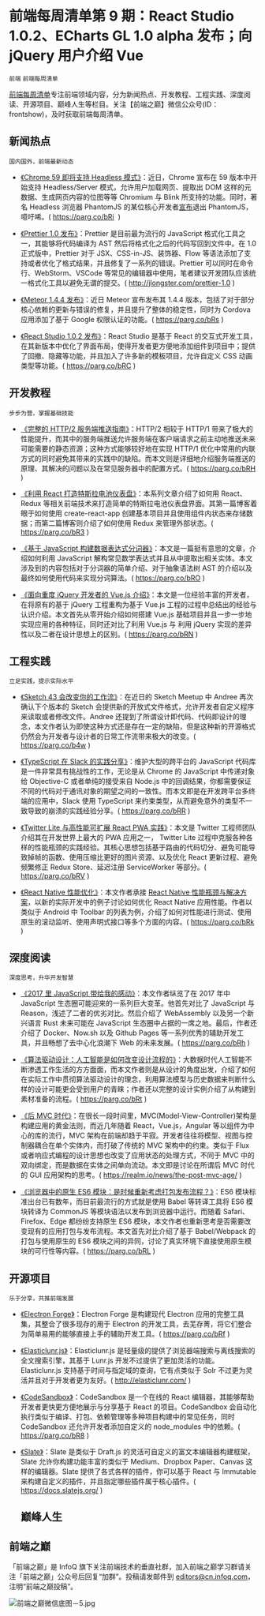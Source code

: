 ﻿# 前端每周清单第 9 期：React Studio 1.0.2、ECharts GL 1.0 alpha 发布；向 jQuery 用户介绍 Vue

`前端` `前端每周清单`

[前端每周清单](http://www.infoq.com/cn/FE-Weekly)专注前端领域内容，分为新闻热点、开发教程、工程实践、深度阅读、开源项目、巅峰人生等栏目。关注【前端之巅】微信公众号(ID：frontshow)，及时获取前端每周清单。

## 新闻热点

`国内国外，前端最新动态`

* [《Chrome 59 即将支持 Headless 模式》](https://parg.co/bRi)：近日，Chrome 宣布在 59 版本中开始支持 Headless/Server 模式，允许用户加载网页、提取出 DOM 这样的元数据、生成网页内容的位图等等 Chromium 与 Blink 所支持的功能。同时，著名 Headless 浏览器 PhantomJS 的某位核心开发者[宣布](https://news.ycombinator.com/item?id=14105489)退出 PhantomJS，噫吁唏。( https://parg.co/bRi  )

* [《Prettier 1.0 发布》](http://jlongster.com/prettier-1.0)：Prettier 是目前最为流行的 JavaScript 格式化工具之一，其能够将代码编译为 AST 然后将格式化之后的代码写回到文件中。在 1.0 正式版中，Prettier 对于 JSX、CSS-in-JS、装饰器、Flow 等语法添加了支持或者优化了格式结果，并且修复了一系列的错误。Prettier 可以同时在命令行、WebStorm、VSCode 等常见的编辑器中使用，笔者建议开发团队应该统一格式化工具以避免无谓的提交。( http://jlongster.com/prettier-1.0 )

* [《Meteor 1.4.4 发布》](https://parg.co/bRs)：近日 Meteor 宣布发布其 1.4.4 版本，包括了对于部分核心依赖的更新与错误的修复，并且提升了整体的稳定性，同时为 Cordova 应用添加了基于 Google 权限认证的功能。( https://parg.co/bRs )

* [《React Studio 1.0.2 发布》](https://parg.co/bRC)：React Studio 是基于 React 的交互式开发工具，在其新版本中优化了界面布局，使得开发者更方便地添加组件到项目中；提供了回撤、隐藏等功能，并且加入了许多新的模板项目，允许自定义 CSS 动画类型等功能。( https://parg.co/bRC )

## 开发教程

`步步为营，掌握基础技能`

* [《完整的 HTTP/2 服务端推送指南》](https://parg.co/bRH)：HTTP/2 相较于 HTTP/1 带来了极大的性能提升，而其中的服务端推送允许服务端在客户端请求之前主动地推送未来可能需要的静态资源；这种方式能够较好地在实现 HTTP/1 优化中常用的内联方式的同时避免其带来的实践中的缺陷。而本文则是详细地介绍服务端推送的原理、其解决的问题以及在常见服务器中的配置方式。( https://parg.co/bRH )

* [《利用 React 打造特斯拉电池仪表盘》](https://parg.co/bR3)：本系列文章介绍了如何用 React、Redux 等相关前端技术来打造简单的特斯拉电池仪表盘界面。其第一篇博客着眼于如何使用 create-react-app 创建基本项目并且使用组件内状态来存储数据；而第二篇博客则介绍了如何使用 Redux 来管理外部状态。( https://parg.co/bR3 )

* [《基于 JavaScript 构建数据表达式分词器》](https://parg.co/bRO)：本文是一篇挺有意思的文章，介绍如何利用 JavaScript 解构常见数学表达式并且从中提取出相关实体。本文涉及到的内容包括对于分词器的简单介绍、对于抽象语法树 AST 的介绍以及最终如何使用代码来实现分词算法。( https://parg.co/bRO )

* [《面向重度 jQuery 开发者的 Vue.js 介绍》](https://parg.co/bRN)：本文是一位经验丰富的开发者，在将原有的基于 jQuery 工程重构为基于 Vue.js 工程的过程中总结出的经验与认识介绍。本文首先从零开始介绍如何搭建 Vue.js 基础项目并且一步一步地实现应用的各种特征，同时还对比了利用 Vue.js 与 利用 jQuery 实现的差异性以及二者在设计思想上的区别。( https://parg.co/bRN )

## 工程实践

`立足实践，提示实际水平`

* [《Sketch 43 会改变你的工作流》](https://parg.co/b4w)：在近日的 Sketch Meetup 中 Andree 再次确认下个版本的 Sketch 会提供新的开放式文件格式，允许开发者自定义程序来读取或者修改文件。Andree 还提到了所谓设计即代码、代码即设计的理念，本文作者认为即使这种方式还是存在一定的缺陷，但是这种新的开源格式仍然会为开发者与设计者的日常工作流带来极大的改变。( https://parg.co/b4w )

* [《TypeScript 在 Slack 的实践分享》](https://parg.co/bRR)：维护大型的跨平台的 JavaScript 代码库是一件非常具有挑战性的工作，无论是从 Chrome 的 JavaScript 中传递对象给 Objective-C 或者单纯的接受来自 Node.js 中的回调结果，你都需要保证不同的代码对于通讯对象的期望之间的一致性。而本文即是在开发跨平台多终端的应用中，Slack 使用 TypeScript 来约束类型，从而避免意外的类型不一致导致的崩溃的实践经验分享。( https://parg.co/bRR )

* [《Twitter Lite 与高性能可扩展 React PWA 实践》](https://parg.co/bRV)：本文是 Twitter 工程师团队介绍其在开发世界上最大的 PWA 应用之一， Twitter Lite 过程中克服各种各样的性能瓶颈的实践经验。其核心思想包括基于路由的代码切分、避免可能导致掉帧的函数、使用压缩比更好的图片资源、以及优化 React 更新过程、避免频繁修正 Redux Store、延迟注册 ServiceWorker 等部分。( https://parg.co/bRV )

* [《React Native 性能优化》](https://parg.co/bRk)：本文作者承接 [React Native 性能瓶颈与解决方案](https://parg.co/bRJ)，以新的实际开发中的例子讨论如何优化 React Native 应用性能。作者以类似于 Android 中 Toolbar 的列表为例，介绍了如何对性能进行测试、使用原生的滚动监听、使用声明式接口等多个方面的内容。( https://parg.co/bRk )

## 深度阅读

`深度思考，升华开发智慧`

* [《2017 里 JavaScript 带给我的感动》](https://parg.co/bRh)：本文作者纵览了在 2017 年中 JavaScript 生态圈可能迎来的一系列巨大变革。他首先对比了 JavaScript 与 Reason，浅述了二者的优劣对比。然后介绍了 WebAssembly 以及另一个新兴语言 Rust 未来可能在 JavaScript 生态圈中占据的一席之地。最后，作者还介绍了 Docker、Now.sh 以及 Github Pages 等一系列优秀的辅助开发工具，并且畅想了去中心化浪潮下 Web 的未来发展。( https://parg.co/bRh )

* [《算法驱动设计：人工智能是如何改变设计流程的》](https://parg.co/bRt)：大数据时代人工智能不断渗透工作生活的方方面面，而本文作者则是从设计的角度出发，介绍了如何在实际工作中贯彻算法驱动设计的理念，利用算法模型与历史数据来判断什么样的设计可能更会受到用户的青睐；作者还以完整的设计实例介绍了从构建到素材准备的流程。( https://parg.co/bRt )

* [《后 MVC 时代》](https://realm.io/news/the-post-mvc-age/)：在很长一段时间里，MVC(Model-View-Controller)架构是构建应用的黄金法则，而近几年随着 React，Vue.js，Angular 等以组件为中心的库的流行，MVC 架构在前端却趋于平寂。开发者往往将模型、视图与控制器耦合在单个实体内，而打破了传统的 MVC 架构中的约束。类似于 Flux 或者响应式编程的设计思想也改变了应用状态的处理方式，不同于 MVC 中的双向绑定，而是数据在实体之间单向流动。本文即是讨论在所谓后 MVC 时代的 GUI 应用架构的思考。( https://realm.io/news/the-post-mvc-age/ )

* [《浏览器中的原生 ES6 模块：是时候重新考虑打包发布流程？》](https://parg.co/bRL)：ES6 模块标准出台已有数年，而目前最流行的方式就是使用 Babel 等转译工具将 ES6 模块转译为 CommonJS 等模块语法以发布到浏览器中运行。而随着 Safari、Firefox、Edge 都纷纷支持原生 ES6 模块，本文作者也重新思考是否需要改变现有的应用打包与发布流程。本文首先对比介绍了基于 Babel/Webpack 的打包与使用原生的 ES6 模块之间的异同，讨论了真实环境下直接使用原生模块的可行性等内容。( https://parg.co/bRL )

## 开源项目

`乐于分享，共推前端发展`

* [《Electron Forge》](https://parg.co/bRf)：Electron Forge 是构建现代 Electron 应用的完整工具集，其整合了很多现存的用于 Electron 的开发工具，去芜存菁，将它们整合为简单易用的能够直接上手的辅助开发工具。( https://parg.co/bRf )

* [《Elasticlunr.js》](http://elasticlunr.com/)：Elasticlunr.js 是轻量级的提供了浏览器端搜索与离线搜索的全文搜索引擎，其基于 Lunr.js 开发不过提供了更加灵活的功能。Elasticlunr.js 支持基于时间与指定域的查询，它有点类似于 Solr 不过更为灵活并且对于开发者更为友好。( http://elasticlunr.com/ )

* [《CodeSandbox》](https://parg.co/bR8)：CodeSandbox 是一个在线的 React 编辑器，其能够帮助开发者更快更方便地展示与分享基于 React 的项目。CodeSandbox 会自动化执行类似于编译、打包、依赖管理等多种项目构建中的常见任务，同时 CodeSandbox 还允许开发者添加自定义的 node_modules 中的依赖。( https://parg.co/bR8 )

* [《Slate》](https://docs.slatejs.org/)：Slate 是类似于 Draft.js 的灵活可自定义的富文本编辑器构建框架，Slate 允许你构建功能丰富的类似于 Medium、Dropbox Paper、Canvas 这样的编辑器。Slate 提供了各式各样的插件，你可以基于 React 与 Immutable 来构建自定义的插件，并且指定哪些插件属于核心插件。( https://docs.slatejs.org/ )
  ## 巅峰人生

## 前端之巅

「前端之巅」是 InfoQ 旗下关注前端技术的垂直社群，加入前端之巅学习群请关注「前端之巅」公众号后回复“加群”。投稿请发邮件到 editors@cn.infoq.com，注明“前端之巅投稿”。

![前端之巅微信底图－5.jpg](http://upload-images.jianshu.io/upload_images/1647496-01712a993d2b23de.jpg?imageMogr2/auto-orient/strip%7CimageView2/2/w/1240)
